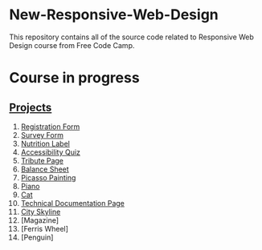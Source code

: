 # New-Responsive-Web-Design
This repository contains all of the source code related to Responsive Web Design course from Free Code Camp.

# Course in progress 

## [Projects](https://nicywi.github.io/New-Responsive-Web-Design/)

1. [Registration Form](https://nicywi.github.io/New-Responsive-Web-Design/1.%20Registration%20Form/)
2. [Survey Form](https://nicywi.github.io/New-Responsive-Web-Design/2.%20Build%20a%20Survey%20Form/)
3. [Nutrition Label](https://nicywi.github.io/New-Responsive-Web-Design/3.%20Nutrition%20Label/)
4. [Accessibility Quiz](https://nicywi.github.io/New-Responsive-Web-Design/4.%20Accessibility%20Quiz/)
5. [Tribute Page](https://nicywi.github.io/New-Responsive-Web-Design/5.%20Tribute%20Page/)
6. [Balance Sheet](https://nicywi.github.io/New-Responsive-Web-Design/6.%20Balance%20Sheet/)
7. [Picasso Painting](https://nicywi.github.io/New-Responsive-Web-Design/7.Picasso%20Painting/)
8. [Piano](https://nicywi.github.io/New-Responsive-Web-Design/8.%20Piano/)
9. [Cat](https://nicywi.github.io/New-Responsive-Web-Design/9.%20Cat/)
10. [Technical Documentation Page](https://nicywi.github.io/New-Responsive-Web-Design/10.%20Technical%20Documentation%20Page/)
11. [City Skyline](https://nicywi.github.io/New-Responsive-Web-Design/11.%20City%20Skyline/)
12. [Magazine]
13. [Ferris Wheel]
14. [Penguin]




   